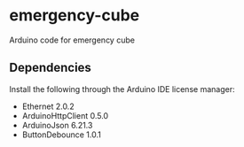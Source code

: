 # emergency-cube

Arduino code for emergency cube

## Dependencies

Install the following through the Arduino IDE license manager:

- Ethernet 2.0.2
- ArduinoHttpClient 0.5.0
- ArduinoJson 6.21.3
- ButtonDebounce 1.0.1
